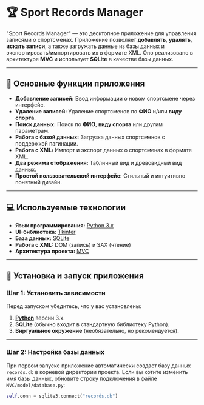 # 🏆 Sport Records Manager

"Sport Records Manager" — это десктопное приложение для управления записями о спортсменах. Приложение позволяет **добавлять**, **удалять**, **искать записи**, а также загружать данные из базы данных и экспортировать/импортировать их в формате XML. Оно реализовано в архитектуре **MVC** и использует **SQLite** в качестве базы данных.

---

## 🌟 Основные функции приложения

- **Добавление записей:** Ввод информации о новом спортсмене через интерфейс.
- **Удаление записей:** Удаление спортсменов по **ФИО** и/или **виду спорта**.
- **Поиск данных:** Поиск по **ФИО**, **виду спорта** или другим параметрам.
- **Работа с базой данных:** Загрузка данных спортсменов с поддержкой пагинации.
- **Работа с XML:** Импорт и экспорт данных о спортсменах в формате XML.
- **Два режима отображения:** Табличный вид и древовидный вид данных.
- **Простой пользовательский интерфейс:** Стильный и интуитивно понятный дизайн.

---

## 💻 Используемые технологии

- **Язык программирования:** [Python 3.x](https://www.python.org/)
- **UI-библиотека:** [Tkinter](https://docs.python.org/3/library/tkinter.html)
- **База данных:** [SQLite](https://www.sqlite.org/index.html)
- **Работа с XML:** DOM (запись) и SAX (чтение)
- **Архитектура проекта:** [MVC](https://en.wikipedia.org/wiki/Model%E2%80%93view%E2%80%93controller)

---

## 🚀 Установка и запуск приложения

### Шаг 1: Установить зависимости

Перед запуском убедитесь, что у вас установлены:
1. **[Python](https://www.python.org/downloads/)** версии 3.x.
2. **SQLite** (обычно входит в стандартную библиотеку Python).
3. **Виртуальное окружение** (необязательно, но рекомендуется).

---

### Шаг 2: Настройка базы данных

При первом запуске приложение автоматически создаст базу данных `records.db` в корневой директории проекта. Если вы хотите изменить имя базы данных, обновите строку подключения в файле `MVC/model/database.py`:

```python
self.conn = sqlite3.connect("records.db")

